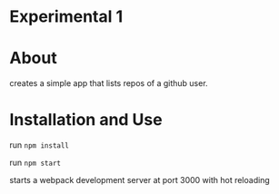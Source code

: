 # Experimental 1

# About

creates a simple app that lists repos of a github user. 

# Installation and Use

run ```npm install```

run ```npm start```

starts a webpack development server at port 3000 with hot reloading
